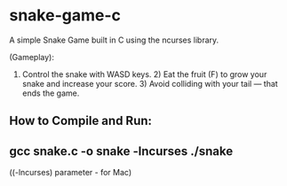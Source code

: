 # snake-game-c
A simple Snake Game built in C using the ncurses library.

(Gameplay):
1) Control the snake with WASD keys. 2) Eat the fruit (F) to grow your snake and increase your score. 3) Avoid colliding with your tail — that ends the game.

How to Compile and Run:
--------
gcc snake.c -o snake -lncurses
./snake
--------

((-lncurses) parameter - for Mac)

